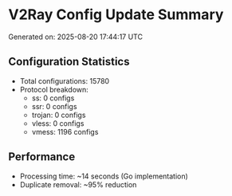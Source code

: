 # V2Ray Config Update Summary
Generated on: 2025-08-20 17:44:17 UTC

## Configuration Statistics
- Total configurations: 15780
- Protocol breakdown:
  - ss: 0 configs
  - ssr: 0 configs
  - trojan: 0 configs
  - vless: 0 configs
  - vmess: 1196 configs

## Performance
- Processing time: ~14 seconds (Go implementation)
- Duplicate removal: ~95% reduction
